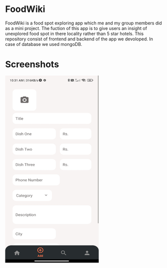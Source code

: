 # FoodWiki
FoodWiki is a food spot exploring app which me and my group members did as a mini project. The fuction of this app is to give users an insight of unexplored food spot in there locality rather than 5 star hotels.
This repository consist of frontend and backend of the app we devoloped.
In case of database we used mongoDB.

# Screenshots
<img src="https://github.com/imakshaypm/FoodWiki/blob/main/Frontend/Screenshots/Add%20Screen.jpg" width="300" height="600"/>
